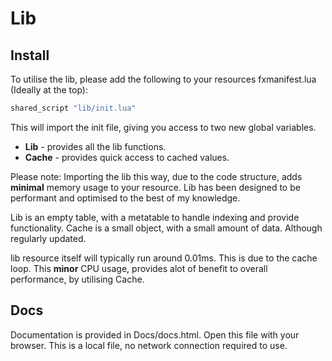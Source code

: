 # Lib
## Install
To utilise the lib, please add the following to your resources fxmanifest.lua (Ideally at the top):
```lua
shared_script "lib/init.lua"
```
This will import the init file, giving you access to two new global variables.
- **Lib**  - provides all the lib functions.
- **Cache** - provides quick access to cached values.

Please note: Importing the lib this way, due to the code structure, adds **minimal** memory usage to your resource.
Lib has been designed to be performant and optimised to the best of my knowledge.

Lib is an empty table, with a metatable to handle indexing and provide functionality.
Cache is a small object, with a small amount of data. Although regularly updated.

lib resource itself will typically run around 0.01ms. This is due to the cache loop.
This **minor** CPU usage, provides alot of benefit to overall performance, by utilising Cache.

## Docs
Documentation is provided in Docs/docs.html.
Open this file with your browser. This is a local file, no network connection required to use.
